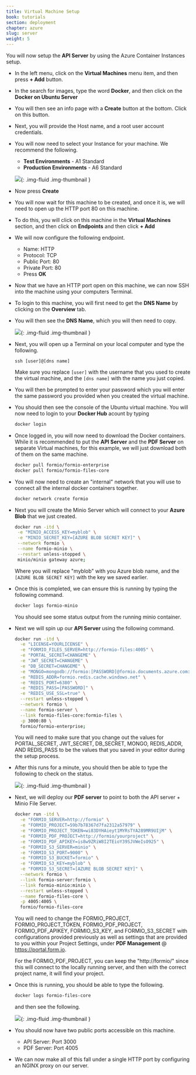 ```yaml
---
title: Virtual Machine Setup
book: tutorials
section: deployment
chapter: azure
slug: server
weight: 5
---
```

You will now setup the **API Server** by using the Azure Container Instances setup.

 - In the left menu, click on the **Virtual Machines** menu item, and then press **+ Add** button.
 - In the search for images, type the word **Docker**, and then click on the **Docker on Ubuntu Server**
 - You will then see an info page with a **Create** button at the bottom. Click on this button.
 - Next, you will provide the Host name, and a root user account credentials.
 - You will now need to select your Instance for your machine. We recommend the following.
   - **Test Environments** - A1 Standard
   - **Production Environments** - A6 Standard
   
   ![](/assets/img/integrations/azure/vm-create.png){: .img-fluid .img-thumbnail }  
   
 - Now press **Create**
 - You will now wait for this machine to be created, and once it is, we will need to open up the HTTP port 80 on this machine.
 - To do this, you will click on this machine in the **Virtual Machines** section, and then click on **Endpoints** and then click **+ Add**
 - We will now configure the following endpoint.
   - Name: HTTP
   - Protocol: TCP
   - Public Port: 80
   - Private Port: 80
   - Press **OK**
 - Now that we have an HTTP port open on this machine, we can now SSH into the machine using your computers Terminal.
 - To login to this machine, you will first need to get the **DNS Name** by clicking on the **Overview** tab.
 - You will then see the **DNS Name**, which you will then need to copy.
 
   ![](/assets/img/integrations/azure/vm-dns-name.png){: .img-fluid .img-thumbnail }
   
 - Next, you will open up a Terminal on your local computer and type the following.
 
   ```
   ssh [user]@[dns name]
   ```
   
   Make sure you replace ```[user]``` with the username that you used to create the virtual machine, and the ```[dns name]``` with the name you just copied.
 - You will then be prompted to enter your password which you will enter the same password you provided when you created the virtual machine.
 - You should then see the console of the Ubuntu virtual machine. You will now need to login to your **Docker Hub** acount by typing 
 
   ```bash
   docker login
   ```
   
 - Once logged in, you will now need to download the Docker containers. 
   While it is recommended to put the **API Server** and the **PDF Server** on separate Virtual machines, for this example, we will just download both of them on the same machine.
   
   ```bash
   docker pull formio/formio-enterprise
   docker pull formio/formio-files-core
   ```
   
 - You will now need to create an "internal" network that you will use to connect all the internal docker containers together.
 
   ```bash
   docker network create formio
   ```
   
 - Next you will create the Minio Server which will connect to your **Azure Blob** that we just created.
 
   ```bash
   docker run -itd \
    -e "MINIO_ACCESS_KEY=myblob" \
    -e "MINIO_SECRET_KEY=[AZURE BLOB SECRET KEY]" \
    --network formio \
    --name formio-minio \
    --restart unless-stopped \
    minio/minio gateway azure;
   ```
   
   Where you will replace "myblob" with you Azure blob name, and the ```[AZURE BLOB SECRET KEY]``` with the key we saved earlier.
 - Once this is completed, we can ensure this is running by typing the following command.
 
   ```bash
   docker logs formio-minio
   ```
 
   You should see some status output from the running minio container.
   
 - Next we will spin up our **API Server** using the following command.
 
   ```bash
   docker run -itd \
     -e "LICENSE=YOURLICENSE" \
     -e "FORMIO_FILES_SERVER=http://formio-files:4005" \
     -e "PORTAL_SECRET=CHANGEME" \
     -e "JWT_SECRET=CHANGEME" \
     -e "DB_SECRET=CHANGEME" \
     -e "MONGO=mongodb://formio:[PASSWORD]@formio.documents.azure.com:10255/formio?ssl=true&replicaSet=globaldb" \
     -e "REDIS_ADDR=formio.redis.cache.windows.net" \
     -e "REDIS_PORT=6380" \
     -e "REDIS_PASS=[PASSWORD]" \
     -e "REDIS_USE_SSL=true" \
     --restart unless-stopped \
     --network formio \
     --name formio-server \
     --link formio-files-core:formio-files \
     -p 3000:80 \
     formio/formio-enterprise;
   ```
   
   You will need to make sure that you change out the values for PORTAL_SECRET, JWT_SECRET, DB_SECRET, MONGO, REDIS_ADDR, AND REDIS_PASS to be the values that you saved in your editor during the setup process.
   
 - After this runs for a minute, you should then be able to type the following to check on the status.
 
   ![](/assets/img/integrations/azure/api-server-running.png){: .img-fluid .img-thumbnail }
   
 - Next, we will deploy our **PDF server** to point to both the API server + Minio File Server.
    
   ```bash
   docker run -itd \
     -e "FORMIO_SERVER=http://formio" \
     -e "FORMIO_PROJECT=59b7b78367d7fa2312a57979" \
     -e "FORMIO_PROJECT_TOKEN=wi83DYHAieyt1MYRsTYA289MR9UIjM" \
     -e "FORMIO_PDF_PROJECT=http://formio/yourproject" \
     -e "FORMIO_PDF_APIKEY=is8w9ZRiW8I2TEioY39SJVWeIsO925" \
     -e "FORMIO_S3_SERVER=minio" \
     -e "FORMIO_S3_PORT=9000" \
     -e "FORMIO_S3_BUCKET=formio" \
     -e "FORMIO_S3_KEY=myblob" \
     -e "FORMIO_S3_SECRET=[AZURE BLOB SECRET KEY]" \
     --network formio \
     --link formio-server:formio \
     --link formio-minio:minio \
     --restart unless-stopped \
     --name formio-files-core \
     -p 4005:4005 \
     formio/formio-files-core
   ```
   
   You will need to change the FORMIO_PROJECT, FORMIO_PROJECT_TOKEN, FORMIO_PDF_PROJECT, FORMIO_PDF_APIKEY, FORMIO_S3_KEY, and FORMIO_S3_SECRET with configurations provided previously as well as settings that are provided to you within your Project Settings, under **PDF Management** @ https://portal.form.io.
   
   For the FORMIO_PDF_PROJECT, you can keep the "http://formio/" since this will connect to the locally running server, and then with the correct project name, it will find your project.
    
 - Once this is running, you should be able to type the following.
 
   ```bash
   docker logs formio-files-core
   ```
   
   and then see the following.
   
   ![](/assets/img/integrations/azure/files-running.png){: .img-fluid .img-thumbnail }
   
 - You should now have two public ports accessible on this machine.
   - API Server: Port 3000
   - PDF Server: Port 4005
   
 - We can now make all of this fall under a single HTTP port by configuring an NGINX proxy on our server.
